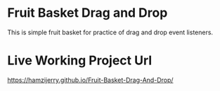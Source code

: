 # Fruit Basket Drag and Drop

This is simple fruit basket for practice of drag and drop event listeners.

# Live Working Project Url

https://hamzijerry.github.io/Fruit-Basket-Drag-And-Drop/